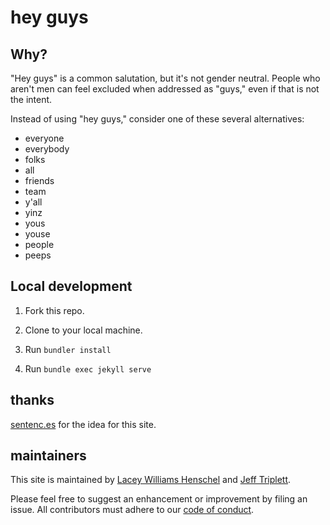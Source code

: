 # hey guys

## Why?

"Hey guys" is a common salutation, but it's not gender neutral. People who aren't men can feel excluded when addressed as "guys," even if that is not the intent.

Instead of using "hey guys," consider one of these several alternatives:

- everyone
- everybody
- folks
- all
- friends
- team
- y'all
- yinz
- yous
- youse
- people
- peeps

## Local development

1. Fork this repo.

2. Clone to your local machine.

3. Run `bundler install`

4. Run `bundle exec jekyll serve`

## thanks

[sentenc.es](http://sentenc.es/) for the idea for this site.

## maintainers

This site is maintained by [Lacey Williams Henschel](https://twitter.com/laceynwilliams) and [Jeff Triplett](https://twitter.com/webology).

Please feel free to suggest an enhancement or improvement by filing an issue. All contributors must adhere to our [code of conduct](CODE_OF_CONDUCT.md).
